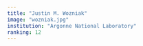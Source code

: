 ```yaml
---
title: "Justin M. Wozniak"
image: "wozniak.jpg"
institution: "Argonne National Laboratory"
ranking: 12
---
```

